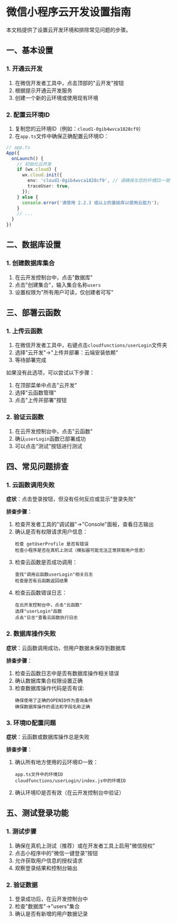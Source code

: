 # 微信小程序云开发设置指南

本文档提供了设置云开发环境和排除常见问题的步骤。

## 一、基本设置

### 1. 开通云开发

1. 在微信开发者工具中，点击顶部的"云开发"按钮
2. 根据提示开通云开发服务
3. 创建一个新的云环境或使用现有环境

### 2. 配置云环境ID

1. 复制您的云环境ID（例如：`cloud1-0gib4wvca1828cf9`）
2. 在`app.ts`文件中确保正确配置云环境ID：

```typescript
// app.ts
App({
  onLaunch() {
    // 初始化云开发
    if (wx.cloud) {
      wx.cloud.init({
        env: 'cloud1-0gib4wvca1828cf9', // 请确保与您的环境ID一致
        traceUser: true,
      });
    } else {
      console.error('请使用 2.2.3 或以上的基础库以使用云能力');
    }
    // ...
  }
})
```

## 二、数据库设置

### 1. 创建数据库集合

1. 在云开发控制台中，点击"数据库"
2. 点击"创建集合"，输入集合名称`users`
3. 设置权限为"所有用户可读，仅创建者可写"

## 三、部署云函数

### 1. 上传云函数

1. 在微信开发者工具中，右键点击`cloudfunctions/userLogin`文件夹
2. 选择"云开发"→"上传并部署：云端安装依赖"
3. 等待部署完成

如果没有此选项，可以尝试以下步骤：
1. 在顶部菜单中点击"云开发"
2. 选择"云函数管理"
3. 点击"上传并部署"按钮

### 2. 验证云函数

1. 在云开发控制台中，点击"云函数"
2. 确认`userLogin`函数已部署成功
3. 可以点击"测试"按钮进行测试

## 四、常见问题排查

### 1. 云函数调用失败

**症状**：点击登录按钮，但没有任何反应或显示"登录失败"

**排查步骤**：
1. 检查开发者工具的"调试器"→"Console"面板，查看日志输出
2. 确认是否有权限请求用户信息：
   ```
   检查 getUserProfile 是否有错误
   检查小程序是否在真机上测试（模拟器可能无法正常获取用户信息）
   ```
3. 检查云函数是否成功调用：
   ```
   查找"调用云函数userLogin"相关日志
   检查是否有云函数返回结果
   ```
4. 检查云函数错误日志：
   ```
   在云开发控制台中，点击"云函数"
   选择"userLogin"函数
   点击"日志"查看云函数执行日志
   ```

### 2. 数据库操作失败

**症状**：云函数调用成功，但用户数据未保存到数据库

**排查步骤**：
1. 检查云函数日志中是否有数据库操作相关错误
2. 确认数据库集合权限设置正确
3. 检查数据库操作代码是否有误:
   ```
   确保使用了正确的OPENID作为查询条件
   确保数据库操作的语法和字段名称正确
   ```

### 3. 环境ID配置问题

**症状**：云函数或数据库操作总是失败

**排查步骤**：
1. 确认所有地方使用的云环境ID一致：
   ```
   app.ts文件中的环境ID
   cloudfunctions/userLogin/index.js中的环境ID
   ```
2. 确认环境ID是否有效（在云开发控制台中验证）

## 五、测试登录功能

### 1. 测试步骤

1. 确保在真机上测试（推荐）或在开发者工具上启用"微信授权"
2. 点击小程序中的"微信一键登录"按钮
3. 允许获取用户信息的授权请求
4. 观察登录结果和控制台输出

### 2. 验证数据

1. 登录成功后，在云开发控制台中
2. 检查"数据库"→"users"集合
3. 确认是否有新增的用户数据记录 